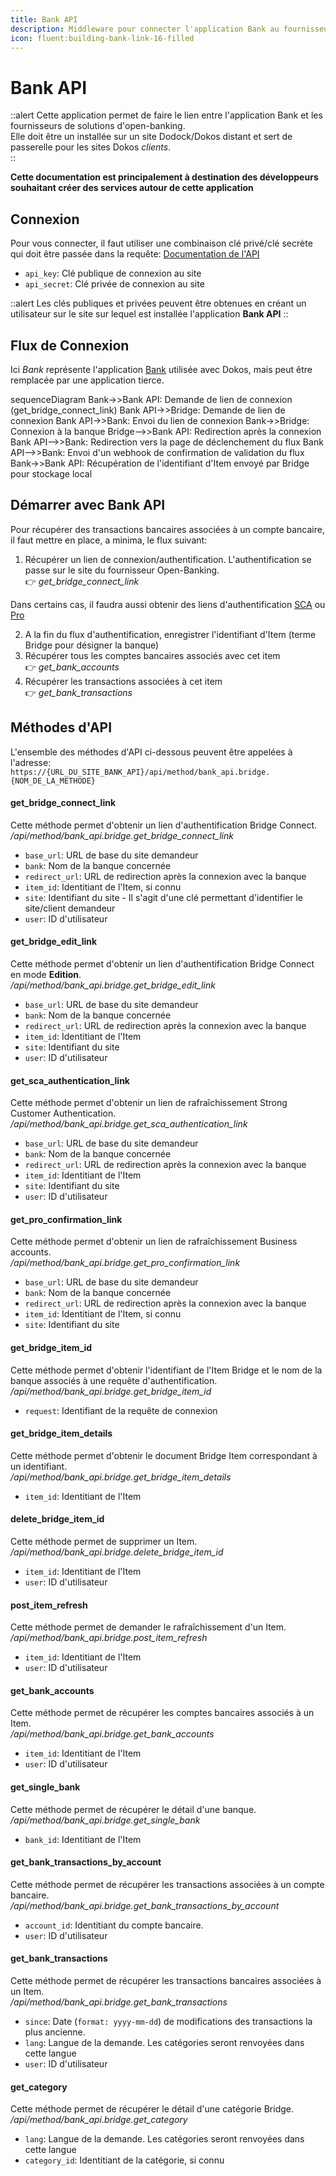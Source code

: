 ```yaml
---
title: Bank API
description: Middleware pour connecter l'application Bank au fournisseur d'open-banking
icon: fluent:building-bank-link-16-filled
---
```


# Bank API

::alert
Cette application permet de faire le lien entre l'application Bank et les fournisseurs de solutions d'open-banking.  
Elle doit être un installée sur un site Dodock/Dokos distant et sert de passerelle pour les sites Dokos *clients*.  
::

**Cette documentation est principalement à destination des développeurs souhaitant créer des services autour de cette application**


## Connexion

Pour vous connecter, il faut utiliser une combinaison clé privé/clé secrète qui doit être passée dans la requête: [Documentation de l'API](/dodock/ressources/api/rest_api#authentification-par-jeton)

- `api_key`: Clé publique de connexion au site
- `api_secret`: Clé privée de connexion au site

::alert
Les clés publiques et privées peuvent être obtenues en créant un utilisateur sur le site sur lequel est installée l'application **Bank API**
::


## Flux de Connexion

Ici *Bank* représente l'application [Bank](/integrations/banks/bank) utilisée avec Dokos, mais peut être remplacée par une application tierce.

<mermaid>
sequenceDiagram
    Bank->>Bank API: Demande de lien de connexion (get_bridge_connect_link)
    Bank API->>Bridge: Demande de lien de connexion
    Bank API->>Bank: Envoi du lien de connexion
    Bank->>Bridge: Connexion à la banque
    Bridge-->>Bank API: Redirection après la connexion
    Bank API-->>Bank: Redirection vers la page de déclenchement du flux
    Bank API-->>Bank: Envoi d'un webhook de confirmation de validation du flux
    Bank->>Bank API: Récupération de l'identifiant d'Item envoyé par Bridge pour stockage local
</mermaid>


## Démarrer avec Bank API

Pour récupérer des transactions bancaires associées à un compte bancaire, il faut mettre en place, a minima, le flux suivant:

1. Récupérer un lien de connexion/authentification. L'authentification se passe sur le site du fournisseur Open-Banking.  
:point_right: *get_bridge_connect_link*

  Dans certains cas, il faudra aussi obtenir des liens d'authentification [SCA](https://docs.bridgeapi.io/docs/strong-customer-authentication) ou [Pro](https://docs.bridgeapi.io/docs/business-accounts)

2. A la fin du flux d'authentification, enregistrer l'identifiant d'Item (terme Bridge pour désigner la banque)
3. Récupérer tous les comptes bancaires associés avec cet item  
:point_right: *get_bank_accounts*
4. Récupérer les transactions associées à cet item  
:point_right: *get_bank_transactions*


## Méthodes d'API

L'ensemble des méthodes d'API ci-dessous peuvent être appelées à l'adresse:  
`https://{URL_DU_SITE_BANK_API}/api/method/bank_api.bridge.{NOM_DE_LA_METHODE}`


#### get_bridge_connect_link
Cette méthode permet d'obtenir un lien d'authentification Bridge Connect.  
*/api/method/bank_api.bridge.get_bridge_connect_link*

- `base_url`: URL de base du site demandeur
- `bank`: Nom de la banque concernée
- `redirect_url`: URL de redirection après la connexion avec la banque
- `item_id`: Identitiant de l'Item, si connu
- `site`: Identifiant du site - Il s'agit d'une clé permettant d'identifier le site/client demandeur
- `user`: ID d'utilisateur

#### get_bridge_edit_link
Cette méthode permet d'obtenir un lien d'authentification Bridge Connect en mode **Edition**.  
*/api/method/bank_api.bridge.get_bridge_edit_link*

- `base_url`: URL de base du site demandeur
- `bank`: Nom de la banque concernée
- `redirect_url`: URL de redirection après la connexion avec la banque
- `item_id`: Identitiant de l'Item
- `site`: Identifiant du site
- `user`: ID d'utilisateur

#### get_sca_authentication_link
Cette méthode permet d'obtenir un lien de rafraîchissement Strong Customer Authentication.  
*/api/method/bank_api.bridge.get_sca_authentication_link*

- `base_url`: URL de base du site demandeur
- `bank`: Nom de la banque concernée
- `redirect_url`: URL de redirection après la connexion avec la banque
- `item_id`: Identitiant de l'Item
- `site`: Identifiant du site
- `user`: ID d'utilisateur

#### get_pro_confirmation_link
Cette méthode permet d'obtenir un lien de rafraîchissement Business accounts.  
*/api/method/bank_api.bridge.get_pro_confirmation_link*

- `base_url`: URL de base du site demandeur
- `bank`: Nom de la banque concernée
- `redirect_url`: URL de redirection après la connexion avec la banque
- `item_id`: Identitiant de l'Item, si connu
- `site`: Identifiant du site

#### get_bridge_item_id
Cette méthode permet d'obtenir l'identifiant de l'Item Bridge et le nom de la banque associés à une requête d'authentification.  
*/api/method/bank_api.bridge.get_bridge_item_id*

- `request`: Identifiant de la requête de connexion

#### get_bridge_item_details
Cette méthode permet d'obtenir le document Bridge Item correspondant à un identifiant.  
*/api/method/bank_api.bridge.get_bridge_item_details*

- `item_id`: Identitiant de l'Item

#### delete_bridge_item_id
Cette méthode permet de supprimer un Item.  
*/api/method/bank_api.bridge.delete_bridge_item_id*

- `item_id`: Identitiant de l'Item
- `user`: ID d'utilisateur

#### post_item_refresh
Cette méthode permet de demander le rafraîchissement d'un Item.  
*/api/method/bank_api.bridge.post_item_refresh*

- `item_id`: Identitiant de l'Item
- `user`: ID d'utilisateur

#### get_bank_accounts
Cette méthode permet de récupérer les comptes bancaires associés à un Item.  
*/api/method/bank_api.bridge.get_bank_accounts*

- `item_id`: Identitiant de l'Item
- `user`: ID d'utilisateur

#### get_single_bank
Cette méthode permet de récupérer le détail d'une banque.  
*/api/method/bank_api.bridge.get_single_bank*

- `bank_id`: Identitiant de l'Item

#### get_bank_transactions_by_account
Cette méthode permet de récupérer les transactions associées à un compte bancaire.  
*/api/method/bank_api.bridge.get_bank_transactions_by_account*

- `account_id`: Identitiant du compte bancaire.
- `user`: ID d'utilisateur

#### get_bank_transactions
Cette méthode permet de récupérer les transactions bancaires associées à un Item.  
*/api/method/bank_api.bridge.get_bank_transactions*

- `since`: Date (`format: yyyy-mm-dd`) de modifications des transactions la plus ancienne.
- `lang`: Langue de la demande. Les catégories seront renvoyées dans cette langue
- `user`: ID d'utilisateur

#### get_category
Cette méthode permet de récupérer le détail d'une catégorie Bridge.  
*/api/method/bank_api.bridge.get_category*

- `lang`: Langue de la demande. Les catégories seront renvoyées dans cette langue
- `category_id`: Identitiant de la catégorie, si connu  